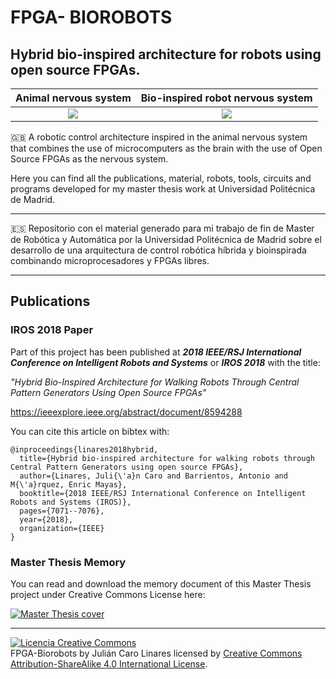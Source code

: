 # FPGA- BIOROBOTS

## Hybrid bio-inspired architecture for robots using open source FPGAs.


Animal nervous system             |  Bio-inspired robot nervous system
:-------------------------:|:-------------------------:
![](media/humannervoussystem.png)  |  ![](media/robotnervoussystem.png)



:gb: A robotic control architecture inspired in the animal nervous system that combines the use of microcomputers as the brain with the use of Open Source FPGAs as the nervous system.

Here you can find all the publications, material, robots, tools, circuits and programs developed for my master thesis work at Universidad Politécnica de Madrid.


***

:es: Repositorio con el material generado para mi trabajo de fin de Master de Robótica y Automática por la Universidad Politécnica de Madrid sobre el desarrollo de una arquitectura de control robótica híbrida y bioinspirada combinando microprocesadores y FPGAs libres.


***
## Publications

### IROS 2018 Paper

Part of this project has been published at **_2018 IEEE/RSJ International Conference on Intelligent Robots and Systems_** or **_IROS 2018_** with the title:

_"Hybrid Bio-Inspired Architecture for Walking Robots Through Central Pattern Generators Using Open Source FPGAs"_

https://ieeexplore.ieee.org/abstract/document/8594288

You can cite this article on bibtex with:

```
@inproceedings{linares2018hybrid,
  title={Hybrid bio-inspired architecture for walking robots through Central Pattern Generators using open source FPGAs},
  author={Linares, Juli{\'a}n Caro and Barrientos, Antonio and M{\'a}rquez, Enric Mayas},
  booktitle={2018 IEEE/RSJ International Conference on Intelligent Robots and Systems (IROS)},
  pages={7071--7076},
  year={2018},
  organization={IEEE}
}
```

### Master Thesis Memory

You can read and download the memory document of this Master Thesis project under Creative Commons License here:

<a href="https://github.com/jcarolinares/fpga-biorobots/blob/final-revision-cleaning/Thesis%20Memory/MasterThesis-BioInspiredrobotsOpenSourceFPGAs.pdf" target="_blank"><img src="https://github.com/jcarolinares/fpga-biorobots/blob/final-revision-cleaning/Thesis%20Memory/src/publiccover.png"
alt="Master Thesis cover" /></a>





***

<a rel="license" href="http://creativecommons.org/licenses/by-sa/4.0/"><img alt="Licencia Creative Commons" style="border-width:0" src="https://i.creativecommons.org/l/by-sa/4.0/88x31.png" /></a><br /><span xmlns:dct="http://purl.org/dc/terms/" property="dct:title">FPGA-Biorobots</span> by <span xmlns:cc="http://creativecommons.org/ns#" property="cc:attributionName">Julián Caro Linares</span> licensed by <a rel="license" href="http://creativecommons.org/licenses/by-sa/4.0/">Creative Commons Attribution-ShareAlike 4.0 International License</a>.<br /><br />
